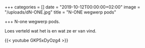 +++
categories = []
date = "2019-10-12T00:00:00+02:00"
image = "/uploads/dN-ONE.jpg"
title = "N-ONE wegwerp pods"

+++
N-one wegwerp pods. 

Loes verteld wat het is en wat ze er van vind.

{{< youtube GKP5xDyOzg4 >}}